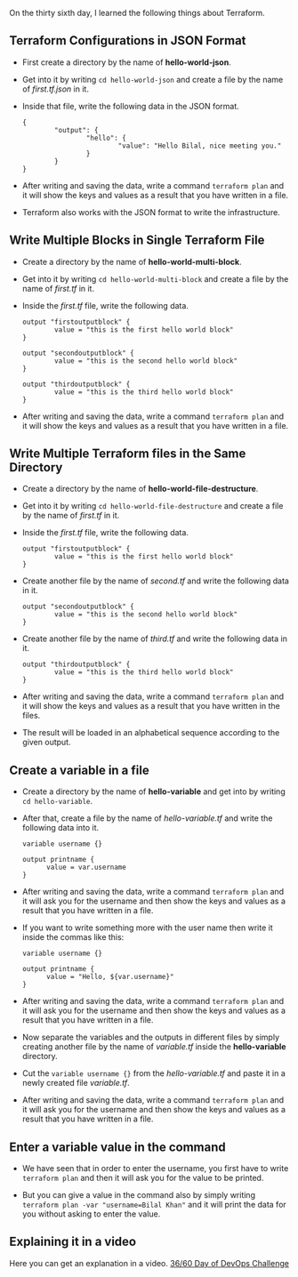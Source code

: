 On the thirty sixth day, I learned the following things about Terraform.

## Terraform Configurations in JSON Format

- First create a directory by the name of **hello-world-json**.

- Get into it by writing `cd hello-world-json` and create a file by the name of *first.tf.json* in it.

- Inside that file, write the following data in the JSON format.

      {
              "output": {
                      "hello": {
                              "value": "Hello Bilal, nice meeting you."
                      }
              }
      }

- After writing and saving the data, write a command `terraform plan` and it will show the keys and values as a result that you have written in a file.

- Terraform also works with the JSON format to write the infrastructure.

## Write Multiple Blocks in Single Terraform File

- Create a directory by the name of **hello-world-multi-block**.

- Get into it by writing `cd hello-world-multi-block` and create a file by the name of *first.tf* in it.

- Inside the *first.tf* file, write the following data.

      output "firstoutputblock" {
              value = "this is the first hello world block"
      }

      output "secondoutputblock" {
              value = "this is the second hello world block"
      }

      output "thirdoutputblock" {
              value = "this is the third hello world block"
      }

- After writing and saving the data, write a command `terraform plan` and it will show the keys and values as a result that you have written in a file.

## Write Multiple Terraform files in the Same Directory

- Create a directory by the name of **hello-world-file-destructure**.

- Get into it by writing `cd hello-world-file-destructure` and create a file by the name of *first.tf* in it.

- Inside the *first.tf* file, write the following data.

      output "firstoutputblock" {
              value = "this is the first hello world block"
      }

- Create another file by the name of *second.tf* and write the following data in it.

      output "secondoutputblock" {
              value = "this is the second hello world block"
      }

- Create another file by the name of *third.tf* and write the following data in it.

      output "thirdoutputblock" {
              value = "this is the third hello world block"
      }

- After writing and saving the data, write a command `terraform plan` and it will show the keys and values as a result that you have written in the files.

- The result will be loaded in an alphabetical sequence according to the given output.

## Create a variable in a file

- Create a directory by the name of **hello-variable** and get into by writing `cd hello-variable`.

- After that, create a file by the name of *hello-variable.tf* and write the following data into it.

      variable username {}

      output printname {
            value = var.username
      }

- After writing and saving the data, write a command `terraform plan` and it will ask you for the username and then show the keys and values as a result that you have written in a file.

- If you want to write something more with the user name then write it inside the commas like this:

      variable username {}

      output printname {
            value = "Hello, ${var.username}"
      }

- After writing and saving the data, write a command `terraform plan` and it will ask you for the username and then show the keys and values as a result that you have written in a file.

- Now separate the variables and the outputs in different files by simply creating another file by the name of *variable.tf* inside the **hello-variable** directory.

- Cut the `variable username {}` from the *hello-variable.tf* and paste it in a newly created file *variable.tf*.

- After writing and saving the data, write a command `terraform plan` and it will ask you for the username and then show the keys and values as a result that you have written in a file.

## Enter a variable value in the command

- We have seen that in order to enter the username, you first have to write `terraform plan` and then it will ask you for the value to be printed.

- But you can give a value in the command also by simply writing `terraform plan -var "username=Bilal Khan"` and it will print the data for you without asking to enter the value.

## **Explaining it in a video**

Here you can get an explanation in a video. [36/60 Day of DevOps Challenge](https://www.youtube.com/watch?v=9zsbSwEyLkw&list=PLptbpfKzsc3BtEki4tHQm5Xmpj8w1_JlM&index=34)